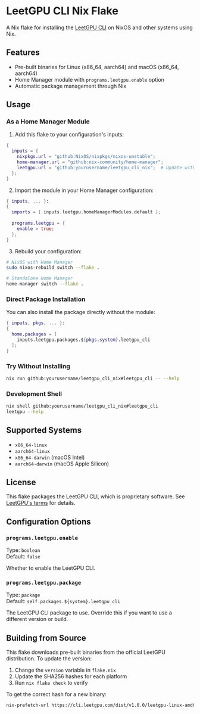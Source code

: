 # LeetGPU CLI Nix Flake

A Nix flake for installing the [LeetGPU CLI](https://leetgpu.com) on NixOS and other systems using Nix.

## Features

- Pre-built binaries for Linux (x86_64, aarch64) and macOS (x86_64, aarch64)
- Home Manager module with `programs.leetgpu.enable` option
- Automatic package management through Nix

## Usage

### As a Home Manager Module

1. Add this flake to your configuration's inputs:

```nix
{
  inputs = {
    nixpkgs.url = "github:NixOS/nixpkgs/nixos-unstable";
    home-manager.url = "github:nix-community/home-manager";
    leetgpu.url = "github:yourusername/leetgpu_cli_nix";  # Update with your repo
  };
}
```

2. Import the module in your Home Manager configuration:

```nix
{ inputs, ... }:
{
  imports = [ inputs.leetgpu.homeManagerModules.default ];
  
  programs.leetgpu = {
    enable = true;
  };
}
```

3. Rebuild your configuration:

```bash
# NixOS with Home Manager
sudo nixos-rebuild switch --flake .

# Standalone Home Manager
home-manager switch --flake .
```

### Direct Package Installation

You can also install the package directly without the module:

```nix
{ inputs, pkgs, ... }:
{
  home.packages = [
    inputs.leetgpu.packages.${pkgs.system}.leetgpu_cli
  ];
}
```

### Try Without Installing

```bash
nix run github:yourusername/leetgpu_cli_nix#leetgpu_cli -- --help
```

### Development Shell

```bash
nix shell github:yourusername/leetgpu_cli_nix#leetgpu_cli
leetgpu --help
```

## Supported Systems

- `x86_64-linux`
- `aarch64-linux`
- `x86_64-darwin` (macOS Intel)
- `aarch64-darwin` (macOS Apple Silicon)

## License

This flake packages the LeetGPU CLI, which is proprietary software. See [LeetGPU's terms](https://leetgpu.com) for details.

## Configuration Options

### `programs.leetgpu.enable`

Type: `boolean`  
Default: `false`

Whether to enable the LeetGPU CLI.

### `programs.leetgpu.package`

Type: `package`  
Default: `self.packages.${system}.leetgpu_cli`

The LeetGPU CLI package to use. Override this if you want to use a different version or build.

## Building from Source

This flake downloads pre-built binaries from the official LeetGPU distribution. To update the version:

1. Change the `version` variable in `flake.nix`
2. Update the SHA256 hashes for each platform
3. Run `nix flake check` to verify

To get the correct hash for a new binary:

```bash
nix-prefetch-url https://cli.leetgpu.com/dist/v1.0.0/leetgpu-linux-amd64
```
